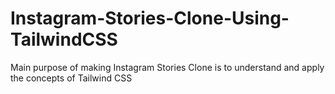 # Instagram-Stories-Clone-Using-TailwindCSS
Main purpose of making Instagram Stories Clone is to understand and apply the concepts of Tailwind CSS
